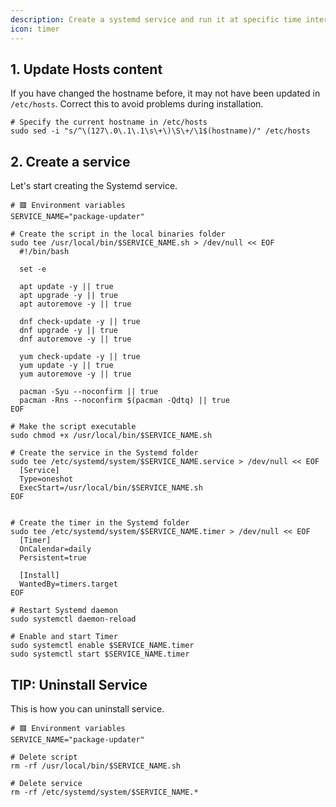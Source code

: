 ```yaml
---
description: Create a systemd service and run it at specific time intervals.
icon: timer
---
```


## 1. Update Hosts content

If you have changed the hostname before, it may not have been updated in `/etc/hosts`. Correct this to avoid problems during installation.

```shell
# Specify the current hostname in /etc/hosts
sudo sed -i "s/^\(127\.0\.1\.1\s\+\)\S\+/\1$(hostname)/" /etc/hosts
```

## 2. Create a service

Let's start creating the Systemd service.

```shell
# 🟥 Environment variables
SERVICE_NAME="package-updater"

# Create the script in the local binaries folder
sudo tee /usr/local/bin/$SERVICE_NAME.sh > /dev/null << EOF
  #!/bin/bash

  set -e

  apt update -y || true
  apt upgrade -y || true
  apt autoremove -y || true

  dnf check-update -y || true
  dnf upgrade -y || true
  dnf autoremove -y || true

  yum check-update -y || true
  yum update -y || true
  yum autoremove -y || true

  pacman -Syu --noconfirm || true
  pacman -Rns --noconfirm $(pacman -Qdtq) || true
EOF

# Make the script executable
sudo chmod +x /usr/local/bin/$SERVICE_NAME.sh

# Create the service in the Systemd folder
sudo tee /etc/systemd/system/$SERVICE_NAME.service > /dev/null << EOF
  [Service]
  Type=oneshot
  ExecStart=/usr/local/bin/$SERVICE_NAME.sh
EOF


# Create the timer in the Systemd folder
sudo tee /etc/systemd/system/$SERVICE_NAME.timer > /dev/null << EOF
  [Timer]
  OnCalendar=daily
  Persistent=true

  [Install]
  WantedBy=timers.target
EOF

# Restart Systemd daemon
sudo systemctl daemon-reload

# Enable and start Timer
sudo systemctl enable $SERVICE_NAME.timer
sudo systemctl start $SERVICE_NAME.timer
```

## TIP: Uninstall Service

This is how you can uninstall service.

```shell
# 🟥 Environment variables
SERVICE_NAME="package-updater"

# Delete script
rm -rf /usr/local/bin/$SERVICE_NAME.sh

# Delete service
rm -rf /etc/systemd/system/$SERVICE_NAME.*
```
